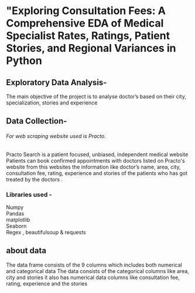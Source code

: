 # "Exploring Consultation Fees: A Comprehensive EDA of Medical Specialist Rates, Ratings, Patient Stories, and Regional Variances in Python

## Exploratory Data Analysis-
The main objective of the project is to analyse   doctor’s based on their city, specialization, stories and experience  

## Data Collection-
###### For web scraping website used is Practo.  

Practo Search is a patient focused, unbiased, independent medical website  Patients can book confirmed appointments with doctors listed on Practo's website from this websites the information like doctor’s name, area, city, consultation fee, rating, experience and stories of the patients who has got treated by the doctors .

### Libraries used -
Numpy  
Pandas  
matplotlib  
Seaborn  
Regex , beautifulsoup & requests  



## about data
The data frame consists of the 9 columns which includes both numerical and categorical data
The data consists of the categorical columns  like area, city and stories
 it also has  numerical data columns like consultation fee, rating, experience and the stories

